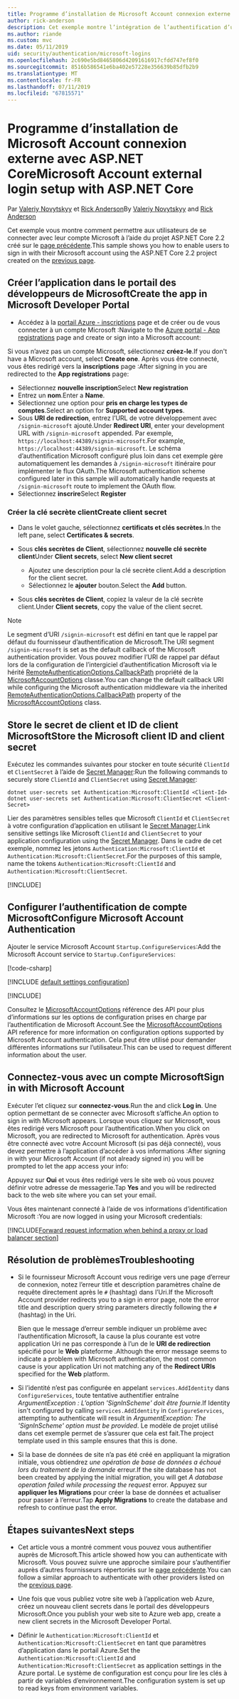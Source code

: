 ```yaml
---
title: Programme d’installation de Microsoft Account connexion externe avec ASP.NET Core
author: rick-anderson
description: Cet exemple montre l’intégration de l’authentification d’utilisateur de compte Microsoft à une application ASP.NET Core existante.
ms.author: riande
ms.custom: mvc
ms.date: 05/11/2019
uid: security/authentication/microsoft-logins
ms.openlocfilehash: 2c690e5bd8465806d42091616917cfdd747ef8f0
ms.sourcegitcommit: 8516b586541e6ba402e57228e356639b85dfb2b9
ms.translationtype: MT
ms.contentlocale: fr-FR
ms.lasthandoff: 07/11/2019
ms.locfileid: "67815571"
---
```

# <a name="microsoft-account-external-login-setup-with-aspnet-core"></a><span data-ttu-id="65b49-103">Programme d’installation de Microsoft Account connexion externe avec ASP.NET Core</span><span class="sxs-lookup"><span data-stu-id="65b49-103">Microsoft Account external login setup with ASP.NET Core</span></span>

<span data-ttu-id="65b49-104">Par [Valeriy Novytskyy](https://github.com/01binary) et [Rick Anderson](https://twitter.com/RickAndMSFT)</span><span class="sxs-lookup"><span data-stu-id="65b49-104">By [Valeriy Novytskyy](https://github.com/01binary) and [Rick Anderson](https://twitter.com/RickAndMSFT)</span></span>

<span data-ttu-id="65b49-105">Cet exemple vous montre comment permettre aux utilisateurs de se connecter avec leur compte Microsoft à l’aide du projet ASP.NET Core 2.2 créé sur le [page précédente](xref:security/authentication/social/index).</span><span class="sxs-lookup"><span data-stu-id="65b49-105">This sample shows you how to enable users to sign in with their Microsoft account using the ASP.NET Core 2.2 project created on the [previous page](xref:security/authentication/social/index).</span></span>

## <a name="create-the-app-in-microsoft-developer-portal"></a><span data-ttu-id="65b49-106">Créer l’application dans le portail des développeurs de Microsoft</span><span class="sxs-lookup"><span data-stu-id="65b49-106">Create the app in Microsoft Developer Portal</span></span>

* <span data-ttu-id="65b49-107">Accédez à la [portail Azure - inscriptions](https://go.microsoft.com/fwlink/?linkid=2083908) page et de créer ou de vous connecter à un compte Microsoft :</span><span class="sxs-lookup"><span data-stu-id="65b49-107">Navigate to the [Azure portal - App registrations](https://go.microsoft.com/fwlink/?linkid=2083908) page and create or sign into a Microsoft account:</span></span>

<span data-ttu-id="65b49-108">Si vous n’avez pas un compte Microsoft, sélectionnez **créez-le**.</span><span class="sxs-lookup"><span data-stu-id="65b49-108">If you don't have a Microsoft account, select **Create one**.</span></span> <span data-ttu-id="65b49-109">Après vous être connecté, vous êtes redirigé vers la **inscriptions** page :</span><span class="sxs-lookup"><span data-stu-id="65b49-109">After signing in you are redirected to the **App registrations** page:</span></span>

* <span data-ttu-id="65b49-110">Sélectionnez **nouvelle inscription**</span><span class="sxs-lookup"><span data-stu-id="65b49-110">Select **New registration**</span></span>
* <span data-ttu-id="65b49-111">Entrez un **nom**.</span><span class="sxs-lookup"><span data-stu-id="65b49-111">Enter a **Name**.</span></span>
* <span data-ttu-id="65b49-112">Sélectionnez une option pour **pris en charge les types de comptes**.</span><span class="sxs-lookup"><span data-stu-id="65b49-112">Select an option for **Supported account types**.</span></span>  <!-- Accounts for any org work with MS domain accounts. Most folks probably want the last option, personal MS accounts -->
* <span data-ttu-id="65b49-113">Sous **URI de redirection**, entrez l’URL de votre développement avec `/signin-microsoft` ajouté.</span><span class="sxs-lookup"><span data-stu-id="65b49-113">Under **Redirect URI**, enter your development URL with `/signin-microsoft` appended.</span></span> <span data-ttu-id="65b49-114">Par exemple, `https://localhost:44389/signin-microsoft`.</span><span class="sxs-lookup"><span data-stu-id="65b49-114">For example, `https://localhost:44389/signin-microsoft`.</span></span> <span data-ttu-id="65b49-115">Le schéma d’authentification Microsoft configuré plus loin dans cet exemple gère automatiquement les demandes à `/signin-microsoft` itinéraire pour implémenter le flux OAuth.</span><span class="sxs-lookup"><span data-stu-id="65b49-115">The Microsoft authentication scheme configured later in this sample will automatically handle requests at `/signin-microsoft` route to implement the OAuth flow.</span></span>
* <span data-ttu-id="65b49-116">Sélectionnez **inscrire**</span><span class="sxs-lookup"><span data-stu-id="65b49-116">Select **Register**</span></span>

### <a name="create-client-secret"></a><span data-ttu-id="65b49-117">Créer la clé secrète client</span><span class="sxs-lookup"><span data-stu-id="65b49-117">Create client secret</span></span>

* <span data-ttu-id="65b49-118">Dans le volet gauche, sélectionnez **certificats et clés secrètes**.</span><span class="sxs-lookup"><span data-stu-id="65b49-118">In the left pane, select **Certificates & secrets**.</span></span>
* <span data-ttu-id="65b49-119">Sous **clés secrètes de Client**, sélectionnez **nouvelle clé secrète client**</span><span class="sxs-lookup"><span data-stu-id="65b49-119">Under **Client secrets**, select **New client secret**</span></span>

  * <span data-ttu-id="65b49-120">Ajoutez une description pour la clé secrète client.</span><span class="sxs-lookup"><span data-stu-id="65b49-120">Add a description for the client secret.</span></span>
  * <span data-ttu-id="65b49-121">Sélectionnez le **ajouter** bouton.</span><span class="sxs-lookup"><span data-stu-id="65b49-121">Select the **Add** button.</span></span>

* <span data-ttu-id="65b49-122">Sous **clés secrètes de Client**, copiez la valeur de la clé secrète client.</span><span class="sxs-lookup"><span data-stu-id="65b49-122">Under **Client secrets**, copy the value of the client secret.</span></span>

> [!NOTE]
> <span data-ttu-id="65b49-123">Le segment d’URI `/signin-microsoft` est défini en tant que le rappel par défaut du fournisseur d’authentification de Microsoft.</span><span class="sxs-lookup"><span data-stu-id="65b49-123">The URI segment `/signin-microsoft` is set as the default callback of the Microsoft authentication provider.</span></span> <span data-ttu-id="65b49-124">Vous pouvez modifier l’URI de rappel par défaut lors de la configuration de l’intergiciel d’authentification Microsoft via le hérité [RemoteAuthenticationOptions.CallbackPath](/dotnet/api/microsoft.aspnetcore.authentication.remoteauthenticationoptions.callbackpath) propriété de la [MicrosoftAccountOptions](/dotnet/api/microsoft.aspnetcore.authentication.microsoftaccount.microsoftaccountoptions) classe.</span><span class="sxs-lookup"><span data-stu-id="65b49-124">You can change the default callback URI while configuring the Microsoft authentication middleware via the inherited [RemoteAuthenticationOptions.CallbackPath](/dotnet/api/microsoft.aspnetcore.authentication.remoteauthenticationoptions.callbackpath) property of the [MicrosoftAccountOptions](/dotnet/api/microsoft.aspnetcore.authentication.microsoftaccount.microsoftaccountoptions) class.</span></span>

## <a name="store-the-microsoft-client-id-and-client-secret"></a><span data-ttu-id="65b49-125">Store le secret de client et ID de client Microsoft</span><span class="sxs-lookup"><span data-stu-id="65b49-125">Store the Microsoft client ID and client secret</span></span>

<span data-ttu-id="65b49-126">Exécutez les commandes suivantes pour stocker en toute sécurité `ClientId` et `ClientSecret` à l’aide de [Secret Manager](xref:security/app-secrets):</span><span class="sxs-lookup"><span data-stu-id="65b49-126">Run the following commands to securely store `ClientId` and `ClientSecret` using [Secret Manager](xref:security/app-secrets):</span></span>

```console
dotnet user-secrets set Authentication:Microsoft:ClientId <Client-Id>
dotnet user-secrets set Authentication:Microsoft:ClientSecret <Client-Secret>
```

<span data-ttu-id="65b49-127">Lier des paramètres sensibles telles que Microsoft `ClientId` et `ClientSecret` à votre configuration d’application en utilisant le [Secret Manager](xref:security/app-secrets).</span><span class="sxs-lookup"><span data-stu-id="65b49-127">Link sensitive settings like Microsoft `ClientId` and `ClientSecret` to your application configuration using the [Secret Manager](xref:security/app-secrets).</span></span> <span data-ttu-id="65b49-128">Dans le cadre de cet exemple, nommez les jetons `Authentication:Microsoft:ClientId` et `Authentication:Microsoft:ClientSecret`.</span><span class="sxs-lookup"><span data-stu-id="65b49-128">For the purposes of this sample, name the tokens `Authentication:Microsoft:ClientId` and `Authentication:Microsoft:ClientSecret`.</span></span>

[!INCLUDE[](~/includes/environmentVarableColon.md)]

## <a name="configure-microsoft-account-authentication"></a><span data-ttu-id="65b49-129">Configurer l’authentification de compte Microsoft</span><span class="sxs-lookup"><span data-stu-id="65b49-129">Configure Microsoft Account Authentication</span></span>

<span data-ttu-id="65b49-130">Ajouter le service Microsoft Account `Startup.ConfigureServices`:</span><span class="sxs-lookup"><span data-stu-id="65b49-130">Add the Microsoft Account service to `Startup.ConfigureServices`:</span></span>

[!code-csharp[](~/security/authentication/social/social-code/StartupMS.cs?name=snippet&highlight=10-14)]

[!INCLUDE [default settings configuration](includes/default-settings.md)]

[!INCLUDE[](includes/chain-auth-providers.md)]

<span data-ttu-id="65b49-131">Consultez le [MicrosoftAccountOptions](/dotnet/api/microsoft.aspnetcore.builder.microsoftaccountoptions) référence des API pour plus d’informations sur les options de configuration prises en charge par l’authentification de Microsoft Account.</span><span class="sxs-lookup"><span data-stu-id="65b49-131">See the [MicrosoftAccountOptions](/dotnet/api/microsoft.aspnetcore.builder.microsoftaccountoptions) API reference for more information on configuration options supported by Microsoft Account authentication.</span></span> <span data-ttu-id="65b49-132">Cela peut être utilisé pour demander différentes informations sur l’utilisateur.</span><span class="sxs-lookup"><span data-stu-id="65b49-132">This can be used to request different information about the user.</span></span>

## <a name="sign-in-with-microsoft-account"></a><span data-ttu-id="65b49-133">Connectez-vous avec un compte Microsoft</span><span class="sxs-lookup"><span data-stu-id="65b49-133">Sign in with Microsoft Account</span></span>

<span data-ttu-id="65b49-134">Exécuter l’et cliquez sur **connectez-vous**.</span><span class="sxs-lookup"><span data-stu-id="65b49-134">Run the and click **Log in**.</span></span> <span data-ttu-id="65b49-135">Une option permettant de se connecter avec Microsoft s’affiche.</span><span class="sxs-lookup"><span data-stu-id="65b49-135">An option to sign in with Microsoft appears.</span></span> <span data-ttu-id="65b49-136">Lorsque vous cliquez sur Microsoft, vous êtes redirigé vers Microsoft pour l’authentification.</span><span class="sxs-lookup"><span data-stu-id="65b49-136">When you click on Microsoft, you are redirected to Microsoft for authentication.</span></span> <span data-ttu-id="65b49-137">Après vous être connecté avec votre Account Microsoft (si pas déjà connecté), vous devez permettre à l’application d’accéder à vos informations :</span><span class="sxs-lookup"><span data-stu-id="65b49-137">After signing in with your Microsoft Account (if not already signed in) you will be prompted to let the app access your info:</span></span>

<span data-ttu-id="65b49-138">Appuyez sur **Oui** et vous êtes redirigé vers le site web où vous pouvez définir votre adresse de messagerie.</span><span class="sxs-lookup"><span data-stu-id="65b49-138">Tap **Yes** and you will be redirected back to the web site where you can set your email.</span></span>

<span data-ttu-id="65b49-139">Vous êtes maintenant connecté à l’aide de vos informations d’identification Microsoft :</span><span class="sxs-lookup"><span data-stu-id="65b49-139">You are now logged in using your Microsoft credentials:</span></span>

[!INCLUDE[Forward request information when behind a proxy or load balancer section](includes/forwarded-headers-middleware.md)]

## <a name="troubleshooting"></a><span data-ttu-id="65b49-140">Résolution de problèmes</span><span class="sxs-lookup"><span data-stu-id="65b49-140">Troubleshooting</span></span>

* <span data-ttu-id="65b49-141">Si le fournisseur Microsoft Account vous redirige vers une page d’erreur de connexion, notez l’erreur title et description paramètres chaîne de requête directement après le `#` (hashtag) dans l’Uri.</span><span class="sxs-lookup"><span data-stu-id="65b49-141">If the Microsoft Account provider redirects you to a sign in error page, note the error title and description query string parameters directly following the `#` (hashtag) in the Uri.</span></span>

  <span data-ttu-id="65b49-142">Bien que le message d’erreur semble indiquer un problème avec l’authentification Microsoft, la cause la plus courante est votre application Uri ne pas corresponde à l’un de le **URI de redirection** spécifié pour le **Web** plateforme .</span><span class="sxs-lookup"><span data-stu-id="65b49-142">Although the error message seems to indicate a problem with Microsoft authentication, the most common cause is your application Uri not matching any of the **Redirect URIs** specified for the **Web** platform.</span></span>
* <span data-ttu-id="65b49-143">Si l’identité n’est pas configurée en appelant `services.AddIdentity` dans `ConfigureServices`, toute tentative authentifier entraîne *ArgumentException : L’option 'SignInScheme' doit être fournie*.</span><span class="sxs-lookup"><span data-stu-id="65b49-143">If Identity isn't configured by calling `services.AddIdentity` in `ConfigureServices`, attempting to authenticate will result in *ArgumentException: The 'SignInScheme' option must be provided*.</span></span> <span data-ttu-id="65b49-144">Le modèle de projet utilisé dans cet exemple permet de s’assurer que cela est fait.</span><span class="sxs-lookup"><span data-stu-id="65b49-144">The project template used in this sample ensures that this is done.</span></span>
* <span data-ttu-id="65b49-145">Si la base de données de site n’a pas été créé en appliquant la migration initiale, vous obtiendrez *une opération de base de données a échoué lors du traitement de la demande* erreur.</span><span class="sxs-lookup"><span data-stu-id="65b49-145">If the site database has not been created by applying the initial migration, you will get *A database operation failed while processing the request* error.</span></span> <span data-ttu-id="65b49-146">Appuyez sur **appliquer les Migrations** pour créer la base de données et actualiser pour passer à l’erreur.</span><span class="sxs-lookup"><span data-stu-id="65b49-146">Tap **Apply Migrations** to create the database and refresh to continue past the error.</span></span>

## <a name="next-steps"></a><span data-ttu-id="65b49-147">Étapes suivantes</span><span class="sxs-lookup"><span data-stu-id="65b49-147">Next steps</span></span>

* <span data-ttu-id="65b49-148">Cet article vous a montré comment vous pouvez vous authentifier auprès de Microsoft.</span><span class="sxs-lookup"><span data-stu-id="65b49-148">This article showed how you can authenticate with Microsoft.</span></span> <span data-ttu-id="65b49-149">Vous pouvez suivre une approche similaire pour s’authentifier auprès d’autres fournisseurs répertoriés sur le [page précédente](xref:security/authentication/social/index).</span><span class="sxs-lookup"><span data-stu-id="65b49-149">You can follow a similar approach to authenticate with other providers listed on the [previous page](xref:security/authentication/social/index).</span></span>

* <span data-ttu-id="65b49-150">Une fois que vous publiez votre site web à l’application web Azure, créez un nouveau client secrets dans le portail des développeurs Microsoft.</span><span class="sxs-lookup"><span data-stu-id="65b49-150">Once you publish your web site to Azure web app, create a new client secrets in the Microsoft Developer Portal.</span></span>

* <span data-ttu-id="65b49-151">Définir le `Authentication:Microsoft:ClientId` et `Authentication:Microsoft:ClientSecret` en tant que paramètres d’application dans le portail Azure.</span><span class="sxs-lookup"><span data-stu-id="65b49-151">Set the `Authentication:Microsoft:ClientId` and `Authentication:Microsoft:ClientSecret` as application settings in the Azure portal.</span></span> <span data-ttu-id="65b49-152">Le système de configuration est conçu pour lire les clés à partir de variables d’environnement.</span><span class="sxs-lookup"><span data-stu-id="65b49-152">The configuration system is set up to read keys from environment variables.</span></span>